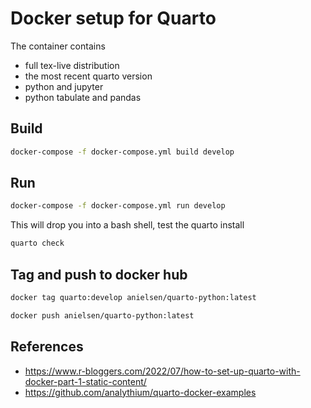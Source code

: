 # Docker setup for Quarto

The container contains
- full tex-live distribution
- the most recent quarto version
- python and jupyter
- python tabulate and pandas


## Build

```bash
docker-compose -f docker-compose.yml build develop
```

## Run

```bash
docker-compose -f docker-compose.yml run develop
```

This will drop you into a bash shell, test the quarto install

```bash
quarto check
```

## Tag and push to docker hub

```bash
docker tag quarto:develop anielsen/quarto-python:latest
```

```bash
docker push anielsen/quarto-python:latest
```

## References

- https://www.r-bloggers.com/2022/07/how-to-set-up-quarto-with-docker-part-1-static-content/
- https://github.com/analythium/quarto-docker-examples